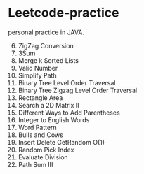# Leetcode-practice

personal practice in JAVA.


 6.   ZigZag Conversion  
 15.  3Sum  
 23.  Merge k Sorted Lists  
 65.  Valid Number 
 71.  Simplify Path  
 102. Binary Tree Level Order Traversal  
103. Binary Tree Zigzag Level Order Traversal  
223. Rectangle Area  
240. Search a 2D Matrix II 
241. Different Ways to Add Parentheses  
273. Integer to English Words  
290. Word Pattern  
299. Bulls and Cows  
380. Insert Delete GetRandom O(1) 
398. Random Pick Index  
399. Evaluate Division  
437. Path Sum III  

